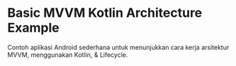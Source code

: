 # Basic MVVM Kotlin Architecture Example
Contoh aplikasi Android sederhana untuk menunjukkan cara kerja arsitektur MVVM, menggunakan Kotlin, &amp; Lifecycle.

